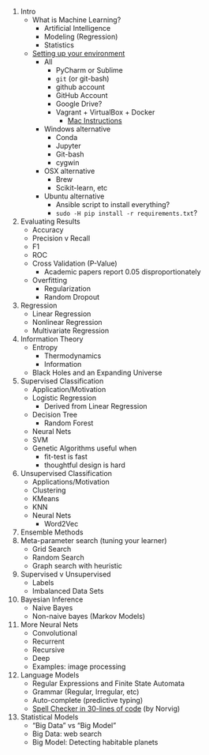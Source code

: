 
1. Intro
    - What is Machine Learning?
        - Artificial Intelligence
        - Modeling (Regression)
        - Statistics
    - [Setting up your environment](install.md)
        - All
            - PyCharm or Sublime
            - `git` (or git-bash)
            - github account 
            - GitHub Account
            - Google Drive?
            - Vagrant + VirtualBox + Docker
                - [Mac Instructions](http://cjlarose.com/2014/03/08/run-docker-with-vagrant.html)
      - Windows alternative
          - Conda
          - Jupyter
          - Git-bash
          - cygwin
      - OSX alternative
          - Brew
          - Scikit-learn, etc
      - Ubuntu alternative
          - Ansible script to install everything?
          - `sudo -H pip install -r requirements.txt`?
2. Evaluating Results
    - Accuracy
    - Precision v Recall
    - F1
    - ROC
    - Cross Validation (P-Value)
        - Academic papers report 0.05 disproportionately
    - Overfitting
        - Regularization
        - Random Dropout
3. Regression
    - Linear Regression
    - Nonlinear Regression
    - Multivariate Regression
4. Information Theory
    - Entropy
        - Thermodynamics
        - Information
    - Black Holes and an Expanding Universe
5. Supervised Classification
    - Application/Motivation
    - Logistic Regression
        - Derived from Linear Regression
    - Decision Tree
        - Random Forest
    - Neural Nets
    - SVM
    - Genetic Algorithms useful when
        - fit-test is fast
        - thoughtful design is hard
6. Unsupervised Classification
    - Applications/Motivation
    - Clustering
    - KMeans
    - KNN
    - Neural Nets
        - Word2Vec
7. Ensemble Methods
8. Meta-parameter search (tuning your learner)
    - Grid Search
    - Random Search
    - Graph search with heuristic
9. Supervised v Unsupervised
    - Labels
    - Imbalanced Data Sets
10. Bayesian Inference
    - Naive Bayes
    - Non-naive bayes (Markov Models)
11. More Neural Nets
    - Convolutional
    - Recurrent
    - Recursive
    - Deep
    - Examples: image processing
12. Language Models
    - Regular Expressions and Finite State Automata
    - Grammar (Regular, Irregular, etc)
    - Auto-complete (predictive typing)
    - [Spell Checker in 30-lines of code](http://norvig.com/spell-correct.html) (by Norvig)
13. Statistical Models
    - “Big Data” vs “Big Model”
    - Big Data: web search 
    - Big Model: Detecting habitable planets
